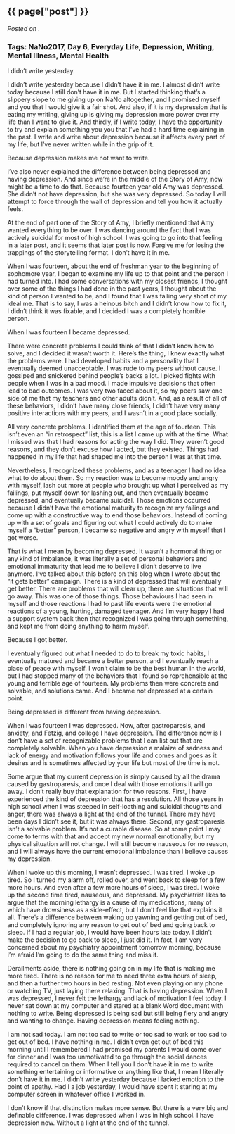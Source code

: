

## {{ page["post"] }}

*Posted on <!--{ page["date"] }-->.*

### Tags: NaNo2017, Day 6, Everyday Life, Depression, Writing, Mental Illness, Mental Health

I didn’t write yesterday.

I didn’t write yesterday because I didn’t have it in me.  I almost didn’t write today because I still don’t have it in me.  But I started thinking that’s a slippery slope to me giving up on NaNo altogether, and I promised myself and you that I would give it a fair shot.  And also, if it is my depression that is eating my writing, giving up is giving my depression more power over my life than I want to give it.  And thirdly, if I write today, I have the opportunity to try and explain something you you that I’ve had a hard time explaining in the past.  I write and write about depression because it affects every part of my life, but I’ve never written while in the grip of it.

Because depression makes me not want to write.

I’ve also never explained the difference between being depressed and having depression.  And since we’re in the middle of the Story of Amy, now might be a time to do that.  Because fourteen year old Amy was depressed.  She didn’t not have depression, but she was very depressed.  So today I will attempt to force through the wall of depression and tell you how it actually feels.

At the end of part one of the Story of Amy, I briefly mentioned that Amy wanted everything to be over.  I was dancing around the fact that I was actively suicidal for most of high school.  I was going to go into that feeling in a later post, and it seems that later post is now.  Forgive me for losing the trappings of the storytelling format.  I don’t have it in me.  

When I was fourteen, about the end of freshman year to the beginning of sophomore year, I began to examine my life up to that point and the person I had turned into.  I had some conversations with my closest friends, I thought over some of the things I had done in the past years, I thought about the kind of person I wanted to be, and I found that I was falling very short of my ideal me.  That is to say, I was a heinous bitch and I didn’t know how to fix it, I didn’t think it was fixable, and I decided I was a completely horrible person.

When I was fourteen I became depressed.

There were concrete problems I could think of that I didn’t know how to solve, and I decided it wasn’t worth it.  Here’s the thing, I knew exactly what the problems were.  I had developed habits and a personality that I eventually deemed unacceptable.  I was rude to my peers without cause.  I gossiped and snickered behind people’s backs a lot.  I picked fights with people when I was in a bad mood.  I made impulsive decisions that often lead to bad outcomes.  I was very two faced about it, so my peers saw one side of me that my teachers and other adults didn’t.  And, as a result of all of these behaviors, I didn’t have many close friends, I didn’t have very many positive interactions with my peers, and I wasn’t in a good place socially.  

All very concrete problems.  I identified them at the age of fourteen.  This isn’t even an “in retrospect” list, this is a list I came up with at the time.  What I missed was that I had reasons for acting the way I did.  They weren’t good reasons, and they don’t excuse how I acted, but they existed.  Things had happened in my life that had shaped me into the person I was at that time.  

Nevertheless, I recognized these problems, and as a teenager I had no idea what to do about them.  So my reaction was to become moody and angry with myself, lash out more at people who brought up what I perceived as my failings, put myself down for lashing out, and then eventually became depressed, and eventually became suicidal.  Those emotions occurred because I didn’t have the emotional maturity to recognize my failings and come up with a constructive way to end those behaviors.  Instead of coming up with a set of goals and figuring out what I could actively do to make myself a “better” person, I became so negative and angry with myself that I got worse.

That is what I mean by becoming depressed.  It wasn’t a hormonal thing or any kind of imbalance, it was literally a set of personal behaviors and emotional immaturity that lead me to believe I didn’t deserve to live anymore.  I’ve talked about this before on this blog when I wrote about the “it gets better” campaign.  There is a kind of depressed that will eventually get better.  There are problems that will clear up, there are situations that will go away.  This was one of those things.  Those behaviours I had seen in myself and those reactions I had to past life events were the emotional reactions of a young, hurting, damaged teenager.  And I’m very happy I had a support system back then that recognized I was going through something, and kept me from doing anything to harm myself.

Because I got better.  

I eventually figured out what I needed to do to break my toxic habits, I eventually matured and became a better person, and I eventually reach a place of peace with myself.  I won’t claim to be the best human in the world, but I had stopped many of the behaviors that I found so reprehensible at the young and terrible age of fourteen.  My problems then were concrete and solvable, and solutions came.  And I became not depressed at a certain point.

Being depressed is different from having depression.

When I was fourteen I was depressed.  Now, after gastroparesis, and anxiety, and Fetzig, and college I have depression.  The difference now is I don’t have a set of recognizable problems that I can list out that are completely solvable.  When you have depression a malaize of sadness and lack of energy and motivation follows your life and comes and goes as it desires and is sometimes affected by your life but most of the time is not.  

Some argue that my current depression is simply caused by all the drama caused by gastroparesis, and once I deal with those emotions it will go away.  I don’t really buy that explanation for two reasons.  First, I have experienced the kind of depression that has a resolution.  All those years in high school when I was steeped in self-loathing and suicidal thoughts and anger, there was always a light at the end of the tunnel.  There may have been days I didn’t see it, but it was always there.  Second, my gastroparesis isn’t a solvable problem.  It’s not a curable disease.  So at some point I may come to terms with that and accept my new normal emotionally, but my physical situation will not change.  I will still become nauseous for no reason, and I will always have the current emotional imbalance than I believe causes my depression.

When I woke up this morning, I wasn’t depressed.  I was tired.  I woke up tired.  So I turned my alarm off, rolled over, and went back to sleep for a few more hours.  And even after a few more hours of sleep, I was tired.  I woke up the second time tired, nauseous, and depressed.  My psychiatrist likes to argue that the morning lethargy is a cause of my medications, many of which have drowsiness as a side-effect, but I don’t feel like that explains it all.  There’s a difference between waking up yawning and getting out of bed, and completely ignoring any reason to get out of bed and going back to sleep.  If I had a regular job, I would have been hours late today.  I didn’t make the decision to go back to sleep, I just did it.  In fact, I am very concerned about my psychiatry appointment tomorrow morning, because I’m afraid I’m going to do the same thing and miss it.

Derailments aside, there is nothing going on in my life that is making me more tired.  There is no reason for me to need three extra hours of sleep, and then a further two hours in bed resting.  Not even playing on my phone or watching TV, just laying there relaxing.  That is having depression.  When I was depressed, I never felt the lethargy and lack of motivation I feel today.  I never sat down at my computer and stared at a blank Word document with nothing to write.  Being depressed is being sad but still being fiery and angry and wanting to change.  Having depression means feeling nothing.  

I am not sad today.  I am not too sad to write or too sad to work or too sad to get out of bed.  I have nothing in me.  I didn’t even get out of bed this morning until I remembered I had promised my parents I would come over for dinner and I was too unmotivated to go through the social dances required to cancel on them.  When I tell you I don’t have it in me to write something entertaining or informative or anything like that, I mean I literally don’t have it in me.  I didn’t write yesterday because I lacked emotion to the point of apathy.  Had I a job yesterday, I would have spent it staring at my computer screen in whatever office I worked in.

I don’t know if that distinction makes more sense.  But there is a very big and definable difference.  I was depressed when I was in high school.  I have depression now.  Without a light at the end of the tunnel.

